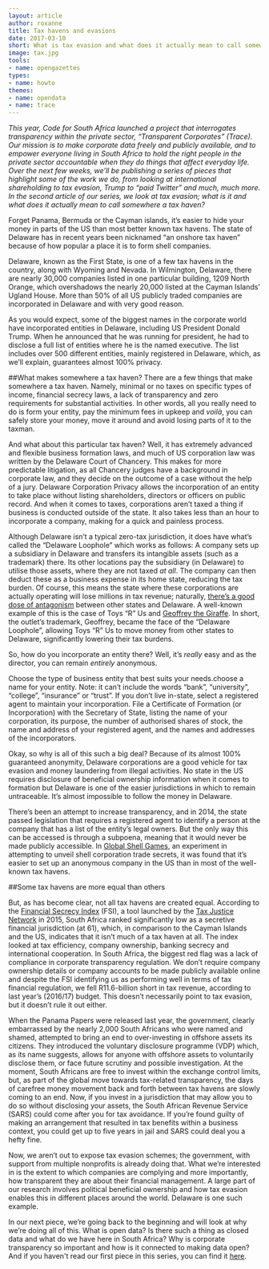```yaml
---
layout: article
author: roxanne
title: Tax havens and evasions
date: 2017-03-10
short: What is tax evasion and what does it actually mean to call somewhere a tax haven?
image: tax.jpg
tools:
- name: opengazettes
types:
- name: howto
themes:
- name: opendata
- name: trace
---
```


_This year, Code for South Africa launched a project that interrogates transparency within the private sector, “Transparent Corporates” (Trace). Our mission is to make corporate data freely and publicly available, and to empower everyone living in South Africa to hold the right people in the private sector accountable when they do things that affect everyday life. Over the next few weeks, we’ll be publishing a series of pieces that highlight some of the work we do, from looking at international shareholding to tax evasion, Trump to “paid Twitter” and much, much more. In the second article of our series, we look at tax evasion; what is it and what does it actually mean to call somewhere a tax haven?_

Forget Panama, Bermuda or the Cayman islands, it’s easier to hide your money in parts of the US than most better known tax havens. The state of Delaware has in recent years been nicknamed “an onshore tax haven” because of how popular a place it is to form shell companies. 

Delaware, known as the First State, is one of a few tax havens in the country, along with Wyoming and Nevada. In Wilmington, Delaware, there are nearly 30,000 companies listed in one particular building, 1209 North Orange, which overshadows the nearly 20,000 listed at the Cayman Islands’ Ugland House. More than 50% of all US publicly traded companies are incorporated in Delaware and with very good reason.

As you would expect, some of the biggest names in the corporate world have incorporated entities in Delaware, including US President Donald Trump. When he announced that he was running for president, he had to disclose a full list of entities where he is the named executive. The list includes over 500 different entities, mainly registered in Delaware, which, as we’ll explain, guarantees almost 100% privacy.

##What makes somewhere a tax haven?
There are a few things that make somewhere a tax haven. Namely, minimal or no taxes on specific types of income, financial secrecy laws, a lack of transparency and zero requirements for substantial activities. In other words, all you really need to do is form your entity, pay the minimum fees in upkeep and _voilà_, you can safely store your money, move it around and avoid losing parts of it to the taxman.  

And what about this particular tax haven? Well, it has extremely advanced and flexible business formation laws, and much of US corporation law was written by the Delaware Court of Chancery. This makes for more predictable litigation, as all Chancery judges have a background in corporate law, and they decide on the outcome of a case without the help of a jury. Delaware Corporation Privacy allows the incorporation of an entity to take place without listing shareholders, directors or officers on public record. And when it comes to taxes, corporations aren’t taxed a thing if business is conducted outside of the state. It also takes less than an hour to incorporate a company, making for a quick and painless process. 

Although Delaware isn’t a typical zero-tax jurisdiction, it does have what’s called the “Delaware Loophole” which works as follows: A company sets up a subsidiary in Delaware and transfers its intangible assets (such as a trademark) there. Its other locations pay the subsidiary (in Delaware) to utilise those assets, where they are not taxed _at all_. The company can then deduct these as a business expense in its home state, reducing the tax burden. Of course, this means the state where these corporations are actually operating will lose millions in tax revenue; naturally, [there’s a good dose of antagonism](http://www.nytimes.com/2012/07/01/business/how-delaware-thrives-as-a-corporate-tax-haven.html) between other states and Delaware. A well-known example of this is the case of Toys “R” Us and [Geoffrey the Giraffe](https://www.theatlantic.com/business/archive/2016/10/dont-blame-delaware/502904/). In short, the outlet’s trademark, Geoffrey, became the face of the “Delaware Loophole”, allowing Toys “R” Us to move money from other states to Delaware, significantly lowering their tax burdens. 

So, how do you incorporate an entity there? Well, it’s _really_ easy and as the director, you can remain _entirely_ anonymous. 

Choose the type of business entity that best suits your needs.choose a name for your entity. Note: it can’t include the words “bank”, “university”, “college”, “insurance” or “trust”.
If you don’t live in-state, select a registered agent to maintain your incorporation.
File a Certificate of Formation (or Incorporation) with the Secretary of State, listing the name of your corporation, its purpose, the number of authorised shares of stock, the name and address of your registered agent, and the names and addresses of the incorporators. 

Okay, so why is all of this such a big deal? Because of its almost 100% guaranteed anonymity, Delaware corporations are a good vehicle for tax evasion and money laundering from illegal activities. No state in the US requires disclosure of beneficial ownership information when it comes to formation but Delaware is one of the easier jurisdictions in which to remain untraceable. It’s almost impossible to follow the money in Delaware. 

There’s been an attempt to increase transparency, and in 2014, the state passed legislation that requires a registered agent to identify a person at the company that has a list of the entity’s legal owners. But the only way this can be accessed is through a subpoena, meaning that it would never be made publicly accessible. In [Global Shell Games](http://www.gfintegrity.org/wp-content/uploads/2014/05/Global-Shell-Games-2012.pdf), an experiment in attempting to unveil shell corporation trade secrets, it was found that it’s easier to set up an anonymous company in the US than in most of the well-known tax havens. 

##Some tax havens are more equal than others

But, as has become clear, not all tax havens are created equal. According to the [Financial Secrecy Index](http://www.financialsecrecyindex.com/introduction/fsi-2015-results) (FSI), a tool launched by the [Tax Justice Network](http://www.taxjustice.net/) in 2015, South Africa ranked significantly low as a secretive financial jurisdiction (at 61), which, in comparison to the Cayman Islands and the US, indicates that it isn’t much of a tax haven at all. The index looked at tax efficiency, company ownership, banking secrecy and international cooperation. In South Africa, the biggest red flag was a lack of compliance in corporate transparency regulation. We don’t require company ownership details or company accounts to be made publicly available online and despite the FSI identifying us as performing well in terms of tax financial regulation, we fell R11.6-billion short in tax revenue, according to last year’s (2016/17) budget. This doesn’t necessarily point to tax evasion, but it doesn’t rule it out either. 

When the Panama Papers were released last year, the government, clearly embarrassed by the nearly 2,000 South Africans who were named and shamed, attempted to bring an end to over-investing in offshore assets its citizens. They introduced the voluntary disclosure programme (VDP) which, as its name suggests, allows for anyone with offshore assets to voluntarily disclose them, or face future scrutiny and possible investigation. At the moment, South Africans are free to invest within the exchange control limits, but, as part of the global move towards tax-related transparency, the days of carefree money movement back and forth between tax havens are slowly coming to an end. Now, if you invest in a jurisdiction that may allow you to do so without disclosing your assets, the South African Revenue Service (SARS) could come after you for tax avoidance. If you’re found guilty of making an arrangement that resulted in tax benefits within a business context, you could get up to five years in jail and SARS could deal you a hefty fine. 

Now, we aren’t out to expose tax evasion schemes; the government, with support from multiple nonprofits is already doing that. What we’re interested in is the extent to which companies are complying and more importantly, how transparent they are about their financial management. A large part of our research involves political beneficial ownership and how tax evasion enables this in different places around the world. Delaware is one such example. 

In our next piece, we’re going back to the beginning and will look at why we’re doing all of this. What is open data? Is there such a thing as closed data and what do we have here in South Africa? Why is corporate transparency so important and how is it connected to making data open? And if you haven't read our first piece in this series, you can find it [here](http://code4sa.org/2017/03/07/shareholders.html).
